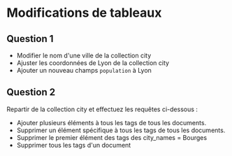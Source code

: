 # Modifications de tableaux

## Question 1

- Modifier le nom d'une ville de la collection city
- Ajuster les coordonnées de Lyon de la collection city
- Ajouter un nouveau champs `population` à Lyon

## Question 2

Repartir de la collection city et effectuez les requêtes ci-dessous :

- Ajouter plusieurs éléments à tous les tags de tous les documents.
- Supprimer un élément spécifique à tous les tags de tous les documents.
- Supprimer le premier élément des tags des city_names = Bourges
- Supprimer tous les tags d'un document
